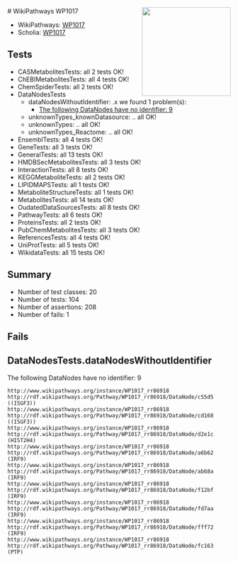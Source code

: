 <img style="float: right; width: 200px" src="https://upload.wikimedia.org/wikipedia/commons/thumb/8/83/Wplogo_with_text_500.png/640px-Wplogo_with_text_500.png" />
# WikiPathways WP1017

* WikiPathways: [WP1017](https://wikipathways.org/pathways/WP1017)
* Scholia: [WP1017](https://scholia.toolforge.org/wikipathways/WP1017)
## Tests
* CASMetabolitesTests: all 2 tests OK!
* ChEBIMetabolitesTests: all 4 tests OK!
* ChemSpiderTests: all 2 tests OK!
* DataNodesTests
    * dataNodesWithoutIdentifier: .x we found 1 problem(s):
        * [The following DataNodes have no identifier: 9](#d2d32fa8)
    * unknownTypes_knownDatasource: .. all OK!
    * unknownTypes: .. all OK!
    * unknownTypes_Reactome: .. all OK!
* EnsemblTests: all 4 tests OK!
* GeneTests: all 3 tests OK!
* GeneralTests: all 13 tests OK!
* HMDBSecMetabolitesTests: all 3 tests OK!
* InteractionTests: all 8 tests OK!
* KEGGMetaboliteTests: all 2 tests OK!
* LIPIDMAPSTests: all 1 tests OK!
* MetaboliteStructureTests: all 1 tests OK!
* MetabolitesTests: all 14 tests OK!
* OudatedDataSourcesTests: all 8 tests OK!
* PathwayTests: all 6 tests OK!
* ProteinsTests: all 2 tests OK!
* PubChemMetabolitesTests: all 3 tests OK!
* ReferencesTests: all 4 tests OK!
* UniProtTests: all 5 tests OK!
* WikidataTests: all 15 tests OK!


## Summary

* Number of test classes: 20
* Number of tests: 104
* Number of assertions: 208
* Number of fails: 1

## Fails

<a name="d2d32fa8" />

## DataNodesTests.dataNodesWithoutIdentifier

The following DataNodes have no identifier: 9
```
http://www.wikipathways.org/instance/WP1017_rr86918 http://rdf.wikipathways.org/Pathway/WP1017_rr86918/DataNode/c55d5 ((ISGF3))
http://www.wikipathways.org/instance/WP1017_rr86918 http://rdf.wikipathways.org/Pathway/WP1017_rr86918/DataNode/cd168 ((ISGF3))
http://www.wikipathways.org/instance/WP1017_rr86918 http://rdf.wikipathways.org/Pathway/WP1017_rr86918/DataNode/d2e1c (HIST2H4)
http://www.wikipathways.org/instance/WP1017_rr86918 http://rdf.wikipathways.org/Pathway/WP1017_rr86918/DataNode/a6b62 (IRF9)
http://www.wikipathways.org/instance/WP1017_rr86918 http://rdf.wikipathways.org/Pathway/WP1017_rr86918/DataNode/ab68a (IRF9)
http://www.wikipathways.org/instance/WP1017_rr86918 http://rdf.wikipathways.org/Pathway/WP1017_rr86918/DataNode/f12bf (IRF9)
http://www.wikipathways.org/instance/WP1017_rr86918 http://rdf.wikipathways.org/Pathway/WP1017_rr86918/DataNode/fd7aa (IRF9)
http://www.wikipathways.org/instance/WP1017_rr86918 http://rdf.wikipathways.org/Pathway/WP1017_rr86918/DataNode/fff72 (IRF9)
http://www.wikipathways.org/instance/WP1017_rr86918 http://rdf.wikipathways.org/Pathway/WP1017_rr86918/DataNode/fc163 (PTP)
```

